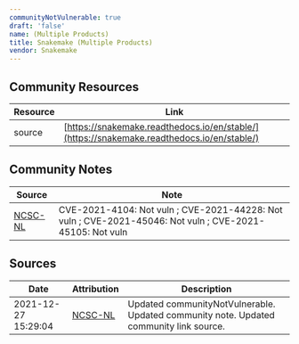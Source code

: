 ```yaml
---
communityNotVulnerable: true
draft: 'false'
name: (Multiple Products)
title: Snakemake (Multiple Products)
vendor: Snakemake
---
```



## Community Resources
| Resource | Link |
| --- | --- |
| source | [https://snakemake.readthedocs.io/en/stable/](https://snakemake.readthedocs.io/en/stable/) |

## Community Notes
| Source | Note |
| --- | --- |
| [NCSC-NL](https://github.com/NCSC-NL/log4shell/blob/main/software/README.md) | CVE-2021-4104: Not vuln ; CVE-2021-44228: Not vuln ; CVE-2021-45046: Not vuln ; CVE-2021-45105: Not vuln </ul> |

## Sources
| Date | Attribution | Description |
| --- | --- | --- |
| 2021-12-27 15:29:04 | [NCSC-NL](https://github.com/NCSC-NL/log4shell/blob/main/software/README.md) | Updated communityNotVulnerable. Updated community note. Updated community link source.  |
